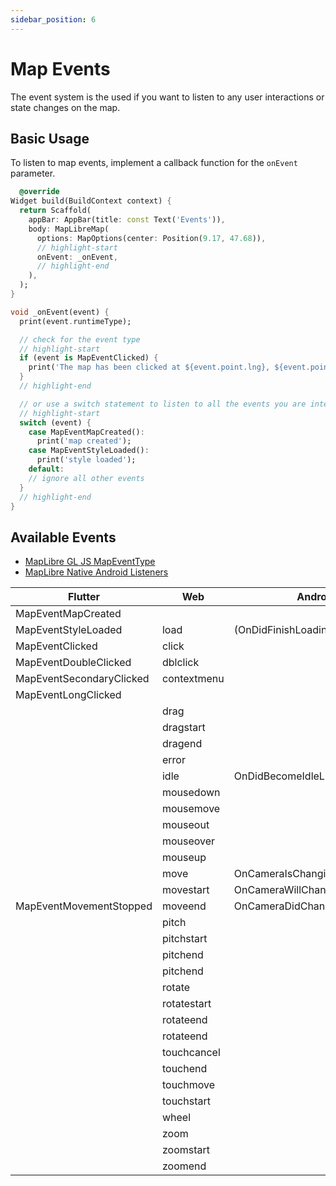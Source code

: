 ```yaml
---
sidebar_position: 6
---
```


# Map Events

The event system is the used if you want to listen to any user interactions or
state changes on the map.

## Basic Usage

To listen to map events, implement a callback function for the `onEvent`
parameter.

```dart
  @override
Widget build(BuildContext context) {
  return Scaffold(
    appBar: AppBar(title: const Text('Events')),
    body: MapLibreMap(
      options: MapOptions(center: Position(9.17, 47.68)),
      // highlight-start
      onEvent: _onEvent,
      // highlight-end
    ),
  );
}

void _onEvent(event) {
  print(event.runtimeType);

  // check for the event type
  // highlight-start
  if (event is MapEventClicked) {
    print('The map has been clicked at ${event.point.lng}, ${event.point.lat}');
  }
  // highlight-end

  // or use a switch statement to listen to all the events you are interested in
  // highlight-start
  switch (event) {
    case MapEventMapCreated():
      print('map created');
    case MapEventStyleLoaded():
      print('style loaded');
    default:
    // ignore all other events
  }
  // highlight-end
}
```

## Available Events

- [MapLibre GL JS MapEventType](https://maplibre.org/maplibre-gl-js/docs/API/type-aliases/MapEventType/)
- [MapLibre Native Android Listeners](https://maplibre.org/maplibre-native/android/api/-map-libre%20-native%20-android/org.maplibre.android.maps/-map-view/index.html)

| Flutter                  | Web         | Android                           | iOS | Windows | MacOS | Linux |
|--------------------------|-------------|-----------------------------------|-----|---------|-------|-------|
| MapEventMapCreated       |             |                                   |     |         |       |       |
| MapEventStyleLoaded      | load        | (OnDidFinishLoadingStyleListener) |     |         |       |       |
| MapEventClicked          | click       |                                   |     |         |       |       |
| MapEventDoubleClicked    | dblclick    |                                   |     |         |       |       |
| MapEventSecondaryClicked | contextmenu |                                   |     |         |       |       |
| MapEventLongClicked      |             |                                   |     |         |       |       |
|                          | drag        |                                   |     |         |       |       |
|                          | dragstart   |                                   |     |         |       |       |
|                          | dragend     |                                   |     |         |       |       |
|                          | error       |                                   |     |         |       |       |
|                          | idle        | OnDidBecomeIdleListener           |     |         |       |       |
|                          | mousedown   |                                   |     |         |       |       |
|                          | mousemove   |                                   |     |         |       |       |
|                          | mouseout    |                                   |     |         |       |       |
|                          | mouseover   |                                   |     |         |       |       |
|                          | mouseup     |                                   |     |         |       |       |
|                          | move        | OnCameraIsChangingListener        |     |         |       |       |
|                          | movestart   | OnCameraWillChangeListener        |     |         |       |       |
| MapEventMovementStopped  | moveend     | OnCameraDidChangeListener         |     |         |       |       |
|                          | pitch       |                                   |     |         |       |       |
|                          | pitchstart  |                                   |     |         |       |       |
|                          | pitchend    |                                   |     |         |       |       |
|                          | pitchend    |                                   |     |         |       |       |
|                          | rotate      |                                   |     |         |       |       |
|                          | rotatestart |                                   |     |         |       |       |
|                          | rotateend   |                                   |     |         |       |       |
|                          | rotateend   |                                   |     |         |       |       |
|                          | touchcancel |                                   |     |         |       |       |
|                          | touchend    |                                   |     |         |       |       |
|                          | touchmove   |                                   |     |         |       |       |
|                          | touchstart  |                                   |     |         |       |       |
|                          | wheel       |                                   |     |         |       |       |
|                          | zoom        |                                   |     |         |       |       |
|                          | zoomstart   |                                   |     |         |       |       |
|                          | zoomend     |                                   |     |         |       |       |
